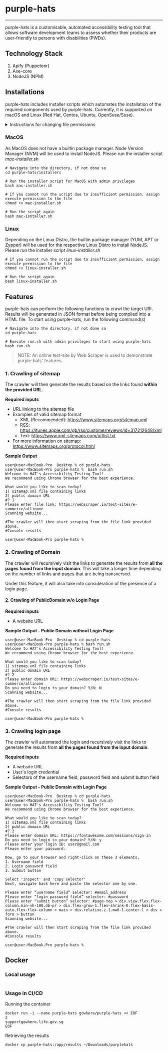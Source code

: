 # purple-hats

----

purple-hats is a customisable, automated accessibility testing tool that allows software development teams to assess whether their products are user-friendly to persons with disabilities (PWDs).

## Technology Stack
1. Apify (Puppeteer)
2. Axe-core
3. NodeJS (NPM)

## Installations

purple-hats includes installer scripts which automates the installation of the required components used by purple-hats. Currently, it is supported on macOS and Linux (Red Hat, Centos, Ubuntu, OpenSuse/Suse).

<details>
  <summary>Instructions for changing file permissions</summary>
  
  #### Commands to modify file permissions
  In the event you cannot access the files due to running the installer scripts with elevated privileges previously, you can modify the file permissions to the appropriate owner and group.

```shell
# Linux/Unix: The user id (uid) and group id (gid) by default should be the same
# MacOS: The uid and gid may differ, if the user group doesn't exist, set the group as staff

# You can check the current user's uid and gid with the following command
id

# Update permissions for files
# Can provide the name or numerical id
sudo chown <user:group> <filename>

# Update permissions for directories
sudo chown -R <user:group> <filename>
```
</details>


### MacOS
As MacOS does not have a builtin package manager. Node Version Manager (NVM) will be used to install NodeJS. Please run the installer script *mac-installer.sh*

```shell
# Navigate into the directory, if not done so
cd purple-hats/installers

# Run the installer script for MacOS with admin privileges
bash mac-installer.sh
```

```shell
# If you cannot run the script due to insufficient permission, assign execute permission to the file
chmod +x mac-installer.sh

# Run the script again
bash mac-isntaller.sh
```

### Linux
Depending on the Linux Distro, the builtin package manager (YUM, APT or Zypper) will be used for the respective Linux Distro to install NodeJS. Please run the installer script *linux-installer.sh*

```shell
# If you cannot run the script due to insufficient permission, assign execute permission to the file
chmod +x linux-installer.sh

# Run the script again
bash linux-installer.sh
```

## Features
purple-hats can perform the following functions to crawl the target URI. Results will be generated in JSON format before being compiled into a HTML file. To start using purple-hats, run the following command(s)

```shell
# Navigate into the directory, if not done so
cd purple-hats

# Execute run.sh with admin privileges to start using purple-hats
bash run.sh
```

> NOTE: An online test-site by Web Scraper is used to demonstrate purple-hats' features.


### 1. Crawling of sitemap
The crawler will then generate the results based on the links found **within the provided URL**.

**Required inputs**
- URL linking to the sitemap file
- Examples of valid sitemap format
  - XML (Recommended): https://www.sitemaps.org/sitemap.xml
  - RSS: https://itunes.apple.com/gb/rss/customerreviews/id=317212648/xml
  - Text: https://www.xml-sitemaps.com/urllist.txt  
- For more information on sitemap: https://www.sitemaps.org/protocol.html

**Sample Output**

```console
user@user-MacBook-Pro  Desktop % cd purple-hats
user@user-MacBook-Pro purple-hats %  bash run.sh
Welcome to HAT's Accessibility Testing Tool!
We recommend using Chrome browser for the best experience.

What would you like to scan today?
1) sitemap.xml file containing links
2) public domain URL
#? 1
Please enter file link: https://webscraper.io/test-sites/e-commerce/allinone
Scanning website...

#The crawler will then start scraping from the file link provided above.
#Console results

user@user-MacBook-Pro purple-hats %
```

### 2. Crawling of Domain
The crawler will recursively visit the links to generate the results from **all the pages found from the input domain**. This will take a longer time depending on the number of links and pages that are being transversed.

Under this feature, it will also take into consideration of the presence of a login page.


#### 2. Crawling of PublicDomain w/o Login Page
**Required inputs**
- A website URL

**Sample Output - Public Domain without Login Page**
```console
user@user-MacBook-Pro  Desktop % cd purple-hats
user@user-MacBook-Pro purple-hats % bash run.sh
Welcome to HAT's Accessibility Testing Tool!
We recommend using Chrome browser for the best experience.

What would you like to scan today?
1) sitemap.xml file containing links
2) public domain URL
#? 2
Please enter domain URL: https://webscraper.io/test-sites/e-commerce/allinone
Do you need to login to your domain? Y/N: N
Scanning website...

#The crawler will then start scraping from the file link provided above.
#Console results

user@user-MacBook-Pro purple-hats %
```

### 3. Crawling login page
The crawler will automated the login and recursively visit the links to generate the results from **all the pages found from the input domain**.

**Required inputs**
- A website URL
- User's login credential
- Selectors of the username field, password field and submit button field

**Sample Output - Public Domain with Login Page**
```console
user@user-MacBook-Pro  Desktop % cd purple-hats
user@user-MacBook-Pro purple-hats %  bash run.sh
Welcome to HAT's Accessibility Testing Tool!
We recommend using Chrome browser for the best experience.

What would you like to scan today?
1) sitemap.xml file containing links
2) public domain URL
#? 2
Please enter domain URL: https://fontawesome.com/sessions/sign-in
Do you need to login to your domain? Y/N: y
Please enter your login ID: user@gmail.com
Please enter your password: 

Now, go to your browser and right-click on these 3 elements,
1. Username field
2. Login password field
3. Submit button

Select 'inspect' and 'copy selector'
Next, navigate back here and paste the selector one by one.

Please enter “username field” selector: #email_address
Please enter “login password field” selector: #password
Please enter “submit button” selector: #page-top > div.view.flex.flex-column.min-vh-100.db-pr > div.flex-grow-1.flex-shrink-0.flex-basis-auto.flex.flex-column > main > div.relative.z-1.mw6-l.center-l > div > form > button
Scanning website...

#The crawler will then start scraping from the file link provided above.
#Console results

user@user-MacBook-Pro purple-hats %
```


## Docker

### Local usage

```shell
```

### Usage in CI/CD

Running the container

```shell
docker run -i --name purple-hats gowhere/purple-hats << EOF                                       
2
supportgowhere.life.gov.sg
EOF
```

Retrieving the results

```shell
docker cp purple-hats:/app/results ~/Downloads/purplehats
```




